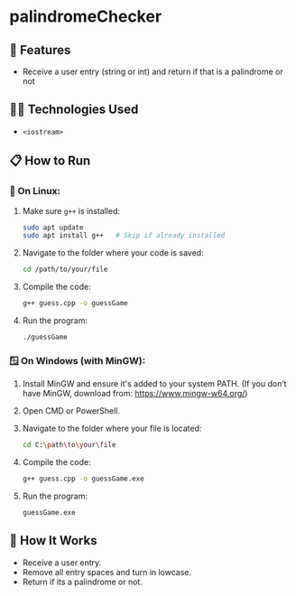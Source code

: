 # palindromeChecker

## 🚀 Features

- Receive a user entry (string or int) and return if that is a palindrome or not

## 🧑‍💻 Technologies Used

- `<iostream>`

## 📋 How to Run

### 🐧 On Linux:

1. Make sure `g++` is installed:
   ```bash
   sudo apt update
   sudo apt install g++   # Skip if already installed
   ```

2. Navigate to the folder where your code is saved:
   ```bash
   cd /path/to/your/file
   ```

3. Compile the code:
   ```bash
   g++ guess.cpp -o guessGame
   ```

4. Run the program:
   ```bash
   ./guessGame
   ```

### 🪟 On Windows (with MinGW):

1. Install MinGW and ensure it's added to your system PATH.
   (If you don’t have MinGW, download from: https://www.mingw-w64.org/)

2. Open CMD or PowerShell.

3. Navigate to the folder where your file is located:
   ```bash
   cd C:\path\to\your\file
   ```

4. Compile the code:
   ```bash
   g++ guess.cpp -o guessGame.exe
   ```

5. Run the program:
   ```bash
   guessGame.exe
   ```

## 🤖 How It Works

- Receive a user entry.
- Remove all entry spaces and turn in lowcase.
- Return if its a palindrome or not.
